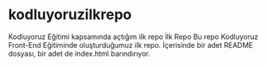 # kodluyoruzilkrepo
Kodluyoruz Eğitimi kapsamında açtığım ilk repo
İlk Repo
Bu repo Kodluyoruz Front-End Eğitiminde oluşturduğumuz ilk repo. İçerisinde bir adet README dosyası, bir adet de index.html barındırıyor.


